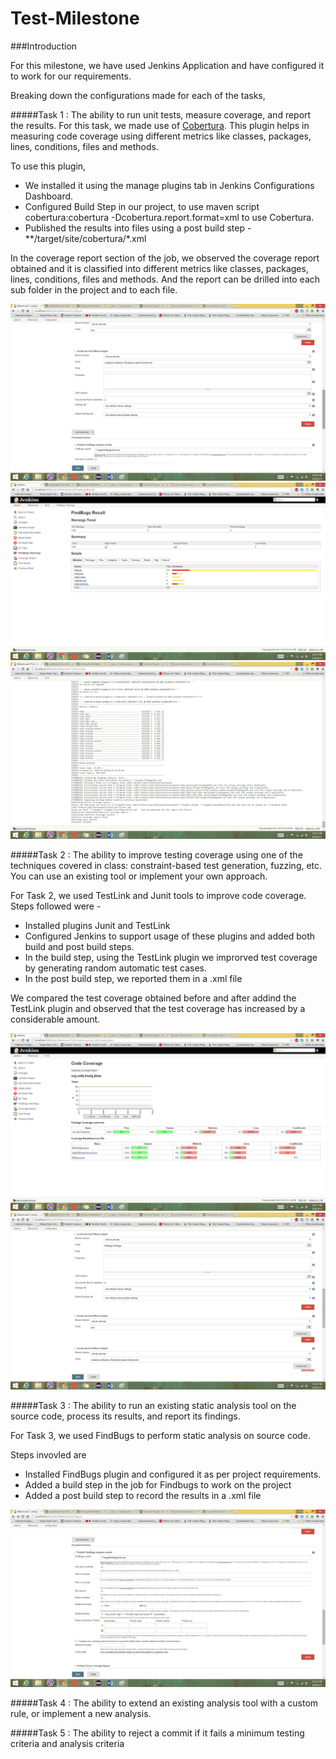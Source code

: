 # Test-Milestone

###Introduction

For this milestone, we have used Jenkins Application and have configured it to work for our requirements.

Breaking down the configurations made for each of the tasks,

#####Task 1 : The ability to run unit tests, measure coverage, and report the results.
For this task, we made use of [Cobertura]. This plugin helps in measuring code coverage using different metrics like classes, packages, lines, conditions, files and methods. 

To use this plugin, 
- We installed it using the manage plugins tab in Jenkins Configurations Dashboard. 
- Configured Build Step in our project, to use maven script cobertura:cobertura -Dcobertura.report.format=xml to use Cobertura.
- Published the results into files using a post build step - **/target/site/cobertura/*.xml

In the coverage report section of the job, we observed the coverage report obtained and it is classified into different metrics like classes, packages, lines, conditions, files and methods. And the report can be drilled into each sub folder in the project and to each file.

![image1](/screenshots/SS1.jpg)
![image2](/screenshots/SS7.jpg)
![image3](/screenshots/SS8.jpg)

#####Task 2 : The ability to improve testing coverage using one of the techniques covered in class: constraint-based test generation, fuzzing, etc. You can use an existing tool or implement your own approach.

For Task 2, we used TestLink and Junit tools to improve code coverage. Steps followed were - 
- Installed plugins Junit and TestLink
- Configured Jenkins to support usage of these plugins and added both build and post build steps.
- In the build step, using the TestLink plugin we improrved test coverage by generating random automatic test cases.
- In the post build step, we reported them in a .xml file

We compared the test coverage obtained before and after addind the TestLink plugin and observed that the test coverage has increased by a considerable amount.

![image4](/screenshots/SS4.jpg)
![image5](/screenshots/SS5.jpg)

#####Task 3 : The ability to run an existing static analysis tool on the source code, process its results, and report its findings.

For Task 3, we used FindBugs to perform static analysis on source code.

Steps invovled are
- Installed FindBugs plugin and configured it as per project requirements.
- Added a build step in the job for Findbugs to work on the project
- Added a post build step to record the results in a .xml file

![image1](/screenshots/SS6.jpg)

#####Task 4 : The ability to extend an existing analysis tool with a custom rule, or implement a new analysis.

#####Task 5 : The ability to reject a commit if it fails a minimum testing criteria and analysis criteria

[Cobertura]: https://wiki.jenkins-ci.org/display/JENKINS/Cobertura+Plugin

